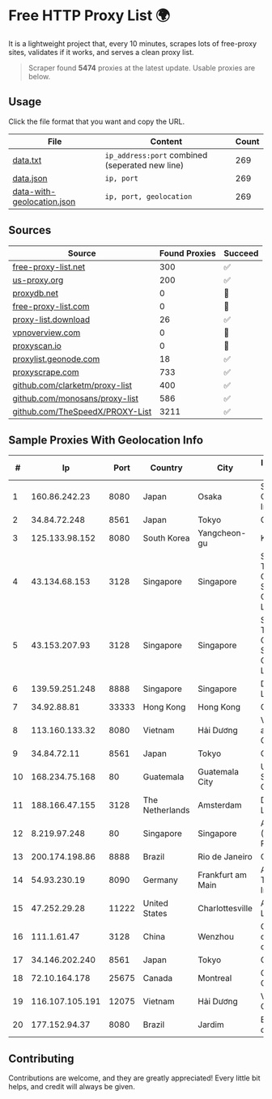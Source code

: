 
# Free HTTP Proxy List 🌍

It is a lightweight project that, every 10 minutes, scrapes lots of free-proxy sites, validates if it works, and serves a clean proxy list.


> Scraper found **5474** proxies at the latest update. Usable proxies are below.

## Usage

Click the file format that you want and copy the URL.


|File|Content|Count|
|----|-------|-----|
|[data.txt](https://raw.githubusercontent.com/themiralay/Proxy-List-World/master/data.txt)|`ip_address:port` combined (seperated new line)|269|
|[data.json](https://raw.githubusercontent.com/themiralay/Proxy-List-World/master/data.json)|`ip, port`|269|
|[data-with-geolocation.json](https://raw.githubusercontent.com/themiralay/Proxy-List-World/master/data-with-geolocation.json)|`ip, port, geolocation`|269|

## Sources

|Source|Found Proxies|Succeed|
|------|-------------|-------|
|[free-proxy-list.net](https://free-proxy-list.net)|300|✅|
|[us-proxy.org](https://www.us-proxy.org)|200|✅|
|[proxydb.net](http://proxydb.net)|0|🚫|
|[free-proxy-list.com](https://free-proxy-list.com/?page=&port=&type%5B%5D=http&type%5B%5D=https&up_time=0&search=Search)|0|🚫|
|[proxy-list.download](https://www.proxy-list.download/HTTP)|26|✅|
|[vpnoverview.com](https://vpnoverview.com/privacy/anonymous-browsing/free-proxy-servers)|0|🚫|
|[proxyscan.io](https://www.proxyscan.io)|0|🚫|
|[proxylist.geonode.com](https://proxylist.geonode.com/api/proxy-list?limit=300&page=1&sort_by=lastChecked&sort_type=desc&protocols=http,https)|18|✅|
|[proxyscrape.com](https://api.proxyscrape.com/v2/?request=displayproxies&protocol=http&timeout=10000&country=all&ssl=all&anonymity=all)|733|✅|
|[github.com/clarketm/proxy-list](https://raw.githubusercontent.com/clarketm/proxy-list/master/proxy-list-raw.txt)|400|✅|
|[github.com/monosans/proxy-list](https://raw.githubusercontent.com/monosans/proxy-list/main/proxies/http.txt)|586|✅|
|[github.com/TheSpeedX/PROXY-List](https://raw.githubusercontent.com/TheSpeedX/PROXY-List/master/http.txt)|3211|✅|


## Sample Proxies With Geolocation Info

|#|Ip|Port|Country|City|Internet Service Provider|
|-|--|----|-------|----|-------------------------|
|1|160.86.242.23|8080|Japan|Osaka|Sony Network Communications Inc|
|2|34.84.72.248|8561|Japan|Tokyo|Google LLC|
|3|125.133.98.152|8080|South Korea|Yangcheon-gu|Korea Telecom|
|4|43.134.68.153|3128|Singapore|Singapore|Shenzhen Tencent Computer Systems Company Limited|
|5|43.153.207.93|3128|Singapore|Singapore|Shenzhen Tencent Computer Systems Company Limited|
|6|139.59.251.248|8888|Singapore|Singapore|DigitalOcean, LLC|
|7|34.92.88.81|33333|Hong Kong|Hong Kong|Google LLC|
|8|113.160.133.32|8080|Vietnam|Hải Dương|VietNam Post and Telecom Corporation|
|9|34.84.72.11|8561|Japan|Tokyo|Google LLC|
|10|168.234.75.168|80|Guatemala|Guatemala City|Universidad de San Carlos de Guatemala|
|11|188.166.47.155|3128|The Netherlands|Amsterdam|DigitalOcean, LLC|
|12|8.219.97.248|80|Singapore|Singapore|Alibaba Cloud (Singapore) Private Limited|
|13|200.174.198.86|8888|Brazil|Rio de Janeiro|Claro S.A|
|14|54.93.230.19|8090|Germany|Frankfurt am Main|Amazon Technologies Inc.|
|15|47.252.29.28|11222|United States|Charlottesville|Alibaba.com LLC|
|16|111.1.61.47|3128|China|Wenzhou|China Mobile communications corporation|
|17|34.146.202.240|8561|Japan|Tokyo|Google LLC|
|18|72.10.164.178|25675|Canada|Montreal|GloboTech Communications|
|19|116.107.105.191|12075|Vietnam|Hải Dương|Viettel Corporation|
|20|177.152.94.37|8080|Brazil|Jardim|Elonet Provedor de Internet Ltda|



## Contributing

Contributions are welcome, and they are greatly appreciated! Every
little bit helps, and credit will always be given.

